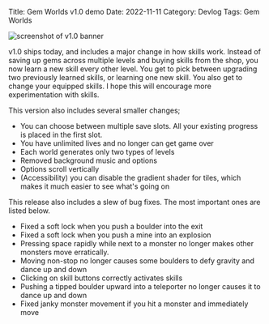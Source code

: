 Title: Gem Worlds v1.0 demo
Date: 2022-11-11
Category: Devlog
Tags: Gem Worlds

![screenshot of v1.0 banner](https://i.imgur.com/YYH3DyM.png)

v1.0 ships today, and includes a major change in how skills work. Instead of saving up gems across multiple levels and buying skills from the shop, you now learn a new skill every other level. You get to pick between upgrading two previously learned skills, or learning one new skill. You also get to change your equipped skills. I hope this will encourage more experimentation with skills.

This version also includes several smaller changes;

- You can choose between multiple save slots. All your existing progress is placed in the first slot.
- You have unlimited lives and no longer can get game over
- Each world generates only two types of levels
- Removed background music and options
- Options scroll vertically
- (Accessibility) you can disable the gradient shader for tiles, which makes it much easier to see what's going on

This release also includes a slew of bug fixes. The most important ones are listed below.

- Fixed a soft lock when you push a boulder into the exit
- Fixed a soft lock when you push a mine into an explosion
- Pressing space rapidly while next to a monster no longer makes other monsters move erratically.
- Moving non-stop no longer causes some boulders to defy gravity and dance up and down
- Clicking on skill buttons correctly activates skills
- Pushing a tipped boulder upward into a teleporter no longer causes it to dance up and down
- Fixed janky monster movement if you hit a monster and immediately move
